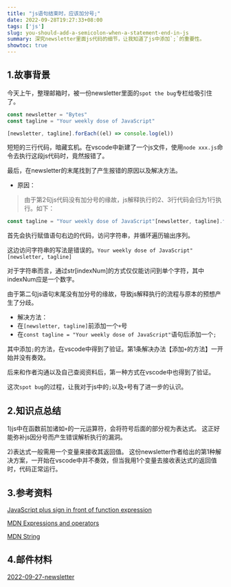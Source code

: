 ```yaml
---
title: "js语句结束时，应该加分号;"
date: 2022-09-28T19:27:33+08:00
tags: ['js']
slug: you-should-add-a-semicolon-when-a-statement-end-in-js
summary: 深究newsletter里面js代码的细节，让我知道了js中添加`;`的重要性。
showtoc: true
---
```



## 1.故事背景

今天上午，整理邮箱时，被一份newsletter里面的`spot the bug`专栏给吸引住了。

```javascript
const newsletter = "Bytes"
const tagline = "Your weekly dose of JavaScript"

[newsletter, tagline].forEach((el) => console.log(el))
```

短短的三行代码，暗藏玄机。在vscode中新建了一个js文件，使用`node xxx.js`命令去执行这段js代码时，竟然报错了。

最后，在newsletter的末尾找到了产生报错的原因以及解决方法。

+ 原因：

> 由于第2句js代码没有加分号的缘故，js解释执行的2、3行代码会归为1行执行。如下：

```javascript
const tagline = "Your weekly dose of JavaScript"[newsletter, tagline].forEach((el) => console.log(el))
```

首先会执行赋值语句右边的代码，访问字符串，并循环遍历输出序列。

这边访问字符串的写法是错误的。`Your weekly dose of JavaScript"[newsletter, tagline]`

对于字符串而言，通过str[indexNum]的方式仅仅能访问到单个字符，其中indexNum应是一个数字。

由于第二句js语句末尾没有加分号的缘故，导致js解释执行的流程与原本的预想产生了分歧。


+ 解决方法：
 + 在`[newsletter, tagline]`前添加一个`+`号
 + 在`const tagline = "Your weekly dose of JavaScript"`语句后添加一个`;`

其中添加`;`的方法，在vscode中得到了验证。第1条解决办法【添加`+`的方法】一开始并没有奏效。

后来和作者沟通以及自己查阅资料后，第一种方式在vscode中也得到了验证。

这次`spot bug`的过程，让我对于js中的`;`以及`+`号有了进一步的认识。

## 2.知识点总结

1)js中在函数前加诸如`+`的一元运算符，会将符号后面的部分视为表达式。
这正好能弥补js因分号而产生错误解析执行的漏洞。

2)表达式一般需用一个变量来接收其返回值。
这份newsletter作者给出的第1种解决方案，一开始在vscode中并不奏效，但当我用1个变量去接收表达式的返回值时，代码正常运行。


## 3.参考资料

[JavaScript plus sign in front of function expression](https://stackoverflow.com/questions/13341698/javascript-plus-sign-in-front-of-function-expression)

[MDN Expressions and operators](https://developer.mozilla.org/en-US/docs/Web/JavaScript/Guide/Expressions_and_Operators)

[MDN String](https://developer.mozilla.org/en-US/docs/Web/JavaScript/Reference/Global_Objects/String)

## 4.邮件材料

[2022-09-27-newsletter](/document/2022-09-27-newsletter.html)